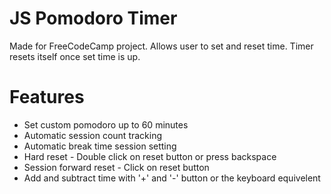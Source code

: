 # JS Pomodoro Timer
Made for FreeCodeCamp project. Allows user to set and reset time. Timer resets itself once set time is up. 

# Features
- Set custom pomodoro up to 60 minutes
- Automatic session count tracking
- Automatic break time session setting
- Hard reset - Double click on reset button or press backspace
- Session forward reset - Click on reset button
- Add and subtract time with '+' and '-' button or the keyboard equivelent
